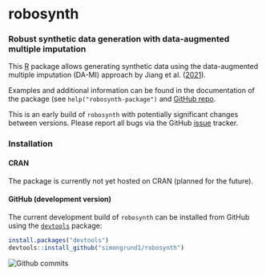 # robosynth

### Robust synthetic data generation with data-augmented multiple imputation

This [R](https://www.r-project.org/) package allows generating synthetic data using the data-augmented multiple imputation (DA-MI) approach by Jiang et al. ([2021](https://doi.org/10.1080/01621459.2021.1909597)).

Examples and additional information can be found in the documentation of the package (see `help("robosynth-package")` and [GitHub repo](https://github.com/simongrund1/robosynth).

This is an early build of `robosynth` with potentially significant changes between versions. Please report all bugs via the GitHub [issue](https://github.com/simongrund1/robosynth/issues) tracker.

### Installation

#### CRAN

The package is currently not yet hosted on CRAN (planned for the future).

#### GitHub (development version)

The current development build of `robosynth` can be installed from GitHub using the [`devtools`](https://cran.r-project.org/package=devtools) package:

```r
install.packages("devtools")
devtools::install_github("simongrund1/robosynth")
```

![Github commits](https://img.shields.io/github/commits-since/simongrund1/robosynth/latest.svg?colorB=green)
